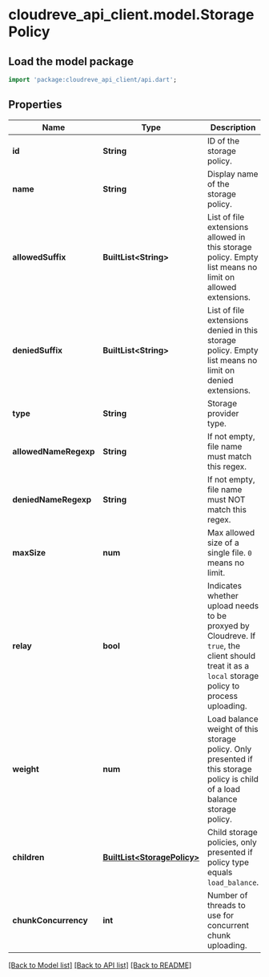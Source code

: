 # cloudreve_api_client.model.StoragePolicy

## Load the model package
```dart
import 'package:cloudreve_api_client/api.dart';
```

## Properties
Name | Type | Description | Notes
------------ | ------------- | ------------- | -------------
**id** | **String** | ID of the storage policy. | 
**name** | **String** | Display name of the storage policy. | 
**allowedSuffix** | **BuiltList&lt;String&gt;** | List of file extensions allowed in this storage policy. Empty list means no limit on allowed extensions. | [optional] 
**deniedSuffix** | **BuiltList&lt;String&gt;** | List of file extensions denied in this storage policy. Empty list means no limit on denied extensions. | [optional] 
**type** | **String** | Storage provider type. | 
**allowedNameRegexp** | **String** | If not empty, file name must match this regex. | [optional] 
**deniedNameRegexp** | **String** | If not empty, file name must NOT match this regex. | [optional] 
**maxSize** | **num** | Max allowed size of a single file. `0` means no limit. | 
**relay** | **bool** | Indicates whether upload needs to be proxyed by Cloudreve. If `true`, the client should treat it as a `local` storage policy to process uploading. | [optional] 
**weight** | **num** | Load balance weight of this storage policy. Only presented if this storage policy is child of a load balance storage policy. | [optional] 
**children** | [**BuiltList&lt;StoragePolicy&gt;**](StoragePolicy.md) | Child storage policies, only presented if policy type equals `load_balance`. | [optional] 
**chunkConcurrency** | **int** | Number of threads to use for concurrent chunk uploading. | [optional] 

[[Back to Model list]](../README.md#documentation-for-models) [[Back to API list]](../README.md#documentation-for-api-endpoints) [[Back to README]](../README.md)


